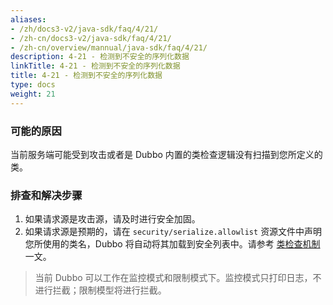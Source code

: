 ```yaml
---
aliases:
- /zh/docs3-v2/java-sdk/faq/4/21/
- /zh-cn/docs3-v2/java-sdk/faq/4/21/
- /zh-cn/overview/mannual/java-sdk/faq/4/21/
description: 4-21 - 检测到不安全的序列化数据
linkTitle: 4-21 - 检测到不安全的序列化数据
title: 4-21 - 检测到不安全的序列化数据
type: docs
weight: 21
---
```







### 可能的原因

当前服务端可能受到攻击或者是 Dubbo 内置的类检查逻辑没有扫描到您所定义的类。

### 排查和解决步骤

1. 如果请求源是攻击源，请及时进行安全加固。
2. 如果请求源是预期的，请在 `security/serialize.allowlist` 资源文件中声明您所使用的类名，Dubbo 将自动将其加载到安全列表中。请参考 [类检查机制](/zh-cn/overview/mannual/java-sdk/advanced-features-and-usage/security/class-check/) 一文。


> 当前 Dubbo 可以工作在监控模式和限制模式下。监控模式只打印日志，不进行拦截；限制模型将进行拦截。
